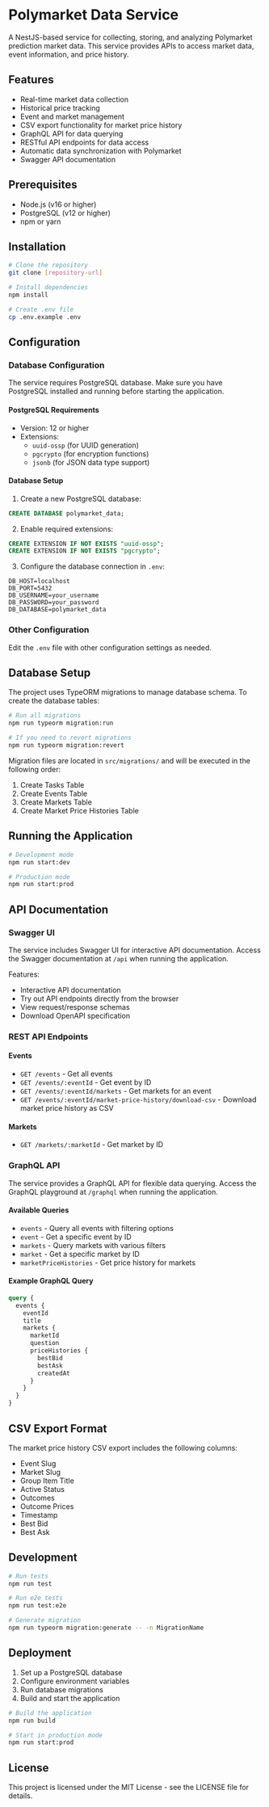 # Polymarket Data Service

A NestJS-based service for collecting, storing, and analyzing Polymarket prediction market data. This service provides APIs to access market data, event information, and price history.

## Features

- Real-time market data collection
- Historical price tracking
- Event and market management
- CSV export functionality for market price history
- GraphQL API for data querying
- RESTful API endpoints for data access
- Automatic data synchronization with Polymarket
- Swagger API documentation

## Prerequisites

- Node.js (v16 or higher)
- PostgreSQL (v12 or higher)
- npm or yarn

## Installation

```bash
# Clone the repository
git clone [repository-url]

# Install dependencies
npm install

# Create .env file
cp .env.example .env
```

## Configuration

### Database Configuration

The service requires PostgreSQL database. Make sure you have PostgreSQL installed and running before starting the application.

#### PostgreSQL Requirements
- Version: 12 or higher
- Extensions: 
  - `uuid-ossp` (for UUID generation)
  - `pgcrypto` (for encryption functions)
  - `jsonb` (for JSON data type support)

#### Database Setup
1. Create a new PostgreSQL database:
```sql
CREATE DATABASE polymarket_data;
```

2. Enable required extensions:
```sql
CREATE EXTENSION IF NOT EXISTS "uuid-ossp";
CREATE EXTENSION IF NOT EXISTS "pgcrypto";
```

3. Configure the database connection in `.env`:
```env
DB_HOST=localhost
DB_PORT=5432
DB_USERNAME=your_username
DB_PASSWORD=your_password
DB_DATABASE=polymarket_data
```

### Other Configuration

Edit the `.env` file with other configuration settings as needed.

## Database Setup

The project uses TypeORM migrations to manage database schema. To create the database tables:

```bash
# Run all migrations
npm run typeorm migration:run

# If you need to revert migrations
npm run typeorm migration:revert
```

Migration files are located in `src/migrations/` and will be executed in the following order:
1. Create Tasks Table
2. Create Events Table
3. Create Markets Table
4. Create Market Price Histories Table

## Running the Application

```bash
# Development mode
npm run start:dev

# Production mode
npm run start:prod
```

## API Documentation

### Swagger UI
The service includes Swagger UI for interactive API documentation. Access the Swagger documentation at `/api` when running the application.

Features:
- Interactive API documentation
- Try out API endpoints directly from the browser
- View request/response schemas
- Download OpenAPI specification

### REST API Endpoints

#### Events
- `GET /events` - Get all events
- `GET /events/:eventId` - Get event by ID
- `GET /events/:eventId/markets` - Get markets for an event
- `GET /events/:eventId/market-price-history/download-csv` - Download market price history as CSV

#### Markets
- `GET /markets/:marketId` - Get market by ID

### GraphQL API

The service provides a GraphQL API for flexible data querying. Access the GraphQL playground at `/graphql` when running the application.

#### Available Queries
- `events` - Query all events with filtering options
- `event` - Get a specific event by ID
- `markets` - Query markets with various filters
- `market` - Get a specific market by ID
- `marketPriceHistories` - Get price history for markets

#### Example GraphQL Query
```graphql
query {
  events {
    eventId
    title
    markets {
      marketId
      question
      priceHistories {
        bestBid
        bestAsk
        createdAt
      }
    }
  }
}
```

## CSV Export Format

The market price history CSV export includes the following columns:
- Event Slug
- Market Slug
- Group Item Title
- Active Status
- Outcomes
- Outcome Prices
- Timestamp
- Best Bid
- Best Ask

## Development

```bash
# Run tests
npm run test

# Run e2e tests
npm run test:e2e

# Generate migration
npm run typeorm migration:generate -- -n MigrationName
```

## Deployment

1. Set up a PostgreSQL database
2. Configure environment variables
3. Run database migrations
4. Build and start the application

```bash
# Build the application
npm run build

# Start in production mode
npm run start:prod
```

## License

This project is licensed under the MIT License - see the LICENSE file for details.
